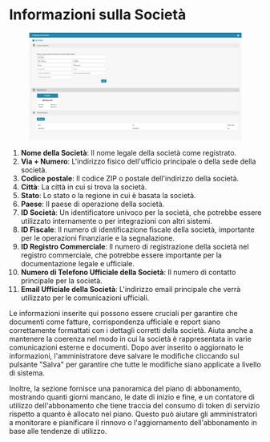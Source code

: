 # Informazioni sulla Società

<figure><img src="../../../.gitbook/assets/Bildschirmfoto 2024-05-08 um 08.18.42.png" alt=""><figcaption></figcaption></figure>

1. **Nome della Società**: Il nome legale della società come registrato.
2. **Via + Numero**: L'indirizzo fisico dell'ufficio principale o della sede della società.
3. **Codice postale**: Il codice ZIP o postale dell'indirizzo della società.
4. **Città**: La città in cui si trova la società.
5. **Stato**: Lo stato o la regione in cui è basata la società.
6. **Paese**: Il paese di operazione della società.
7. **ID Società**: Un identificatore univoco per la società, che potrebbe essere utilizzato internamente o per integrazioni con altri sistemi.
8. **ID Fiscale**: Il numero di identificazione fiscale della società, importante per le operazioni finanziarie e la segnalazione.
9. **ID Registro Commerciale**: Il numero di registrazione della società nel registro commerciale, che potrebbe essere importante per la documentazione legale e ufficiale.
10. **Numero di Telefono Ufficiale della Società**: Il numero di contatto principale per la società.
11. **Email Ufficiale della Società**: L'indirizzo email principale che verrà utilizzato per le comunicazioni ufficiali.

Le informazioni inserite qui possono essere cruciali per garantire che documenti come fatture, corrispondenza ufficiale e report siano correttamente formattati con i dettagli corretti della società. Aiuta anche a mantenere la coerenza nel modo in cui la società è rappresentata in varie comunicazioni esterne e documenti. Dopo aver inserito o aggiornato le informazioni, l'amministratore deve salvare le modifiche cliccando sul pulsante "Salva" per garantire che tutte le modifiche siano applicate a livello di sistema.

Inoltre, la sezione fornisce una panoramica del piano di abbonamento, mostrando quanti giorni mancano, le date di inizio e fine, e un contatore di utilizzo dell'abbonamento che tiene traccia del consumo di token di servizio rispetto a quanto è allocato nel piano. Questo può aiutare gli amministratori a monitorare e pianificare il rinnovo o l'aggiornamento dell'abbonamento in base alle tendenze di utilizzo.
